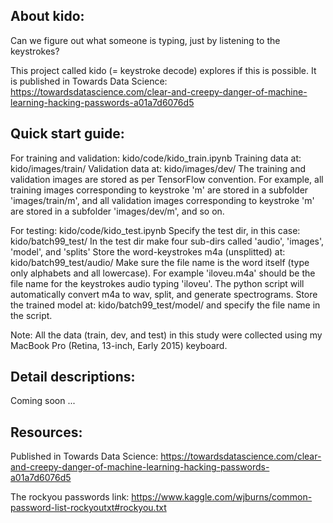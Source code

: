 About kido:
-----------
Can we figure out what someone is typing, just by listening to the keystrokes?

This project called kido (= keystroke decode) explores if this is possible.
It is published in Towards Data Science: https://towardsdatascience.com/clear-and-creepy-danger-of-machine-learning-hacking-passwords-a01a7d6076d5


Quick start guide:
------------------
For training and validation: kido/code/kido_train.ipynb
Training data at: kido/images/train/
Validation data at: kido/images/dev/
The training and validation images are stored as per TensorFlow convention.
For example, all training images corresponding to keystroke 'm' are stored in a subfolder 'images/train/m', 
and all validation images corresponding to keystroke 'm' are stored in a subfolder 'images/dev/m', and so on.

For testing:  kido/code/kido_test.ipynb
Specify the test dir, in this case: kido/batch99_test/
In the test dir make four sub-dirs called 'audio', 'images', 'model', and 'splits'
Store the word-keystrokes m4a (unsplitted) at: kido/batch99_test/audio/
Make sure the file name is the word itself (type only alphabets and all lowercase). 
For example 'iloveu.m4a' should be the file name for the keystrokes audio typing 'iloveu'.
The python script will automatically convert m4a to wav, split, and generate spectrograms.
Store the trained model at: kido/batch99_test/model/ and specify the file name in the script.

Note: All the data (train, dev, and test) in this study were collected using my MacBook Pro (Retina, 13-inch, Early 2015) keyboard.


Detail descriptions:
--------------------
Coming soon ...


Resources:
----------
Published in Towards Data Science: https://towardsdatascience.com/clear-and-creepy-danger-of-machine-learning-hacking-passwords-a01a7d6076d5

The rockyou passwords link: https://www.kaggle.com/wjburns/common-password-list-rockyoutxt#rockyou.txt
